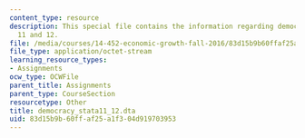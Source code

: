 ```yaml
---
content_type: resource
description: This special file contains the information regarding democracy stata
  11 and 12.
file: /media/courses/14-452-economic-growth-fall-2016/83d15b9b60ffaf25a1f304d919703953_democracy_stata11_12.dta
file_type: application/octet-stream
learning_resource_types:
- Assignments
ocw_type: OCWFile
parent_title: Assignments
parent_type: CourseSection
resourcetype: Other
title: democracy_stata11_12.dta
uid: 83d15b9b-60ff-af25-a1f3-04d919703953
---
```

